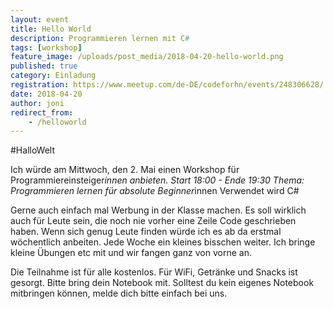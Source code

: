 ```yaml
---
layout: event
title: Hello World
description: Programmieren lernen mit C#
tags: [workshop]
feature_image: /uploads/post_media/2018-04-20-hello-world.png
published: true
category: Einladung
registration: https://www.meetup.com/de-DE/codeforhn/events/248306628/
date: 2018-04-20
author: joni
redirect_from:
    - /helloworld
---
```


#HalloWelt 

Ich würde am Mittwoch, den 2. Mai einen Workshop für Programmiereinsteiger*innen anbieten.
Start 18:00 - Ende 19:30
Thema: Programmieren lernen für absolute Beginner*innen
Verwendet wird C#

Gerne auch einfach mal Werbung in der Klasse machen. Es soll wirklich auch für Leute sein, die noch nie vorher eine Zeile Code geschrieben haben.
Wenn sich genug Leute finden würde ich es ab da erstmal wöchentlich anbeiten. Jede Woche ein kleines bisschen weiter. Ich bringe kleine Übungen etc mit und wir fangen ganz von vorne an.

Die Teilnahme ist für alle kostenlos. Für WiFi, Getränke und Snacks ist gesorgt. 
Bitte bring dein Notebook mit. Solltest du kein eigenes Notebook mitbringen können, melde dich bitte einfach bei uns.

